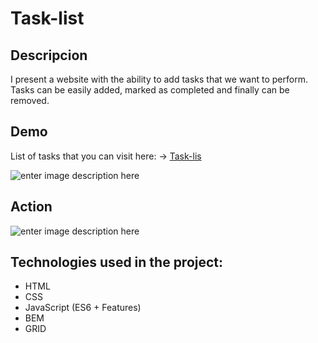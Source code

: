# Task-list
## Descripcion

I present a website with the ability to add tasks that we want to perform. Tasks can be easily added, marked as completed and finally can be removed.

## Demo

List of tasks that you can visit here:  -> [Task-lis](https://slawekhups.github.io/Task-list/)

![enter image description here](https://slawekhups.github.io/Task-list/images/share.jpeg)

## Action

![enter image description here](https://slawekhups.github.io/Task-list/images/task-list.gif)
## Technologies used in the project:

- HTML
- CSS
- JavaScript (ES6 + Features)
- BEM 
- GRID
#